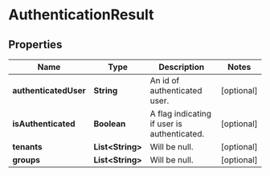 

# AuthenticationResult

## Properties

Name | Type | Description | Notes
------------ | ------------- | ------------- | -------------
**authenticatedUser** | **String** | An id of authenticated user. |  [optional]
**isAuthenticated** | **Boolean** | A flag indicating if user is authenticated. |  [optional]
**tenants** | **List&lt;String&gt;** | Will be null. |  [optional]
**groups** | **List&lt;String&gt;** | Will be null. |  [optional]



